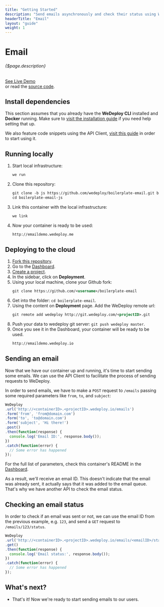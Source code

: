 ```yaml
---
title: "Getting Started"
description: "Send emails asynchronously and check their status using WeDeploy™ Email"
headerTitle: "Email"
layout: "guide"
weight: 1
---
```


# Email

###### {$page.description}

<div class="guide-btn-cta">
  <a class="btn btn-accent btn-sm" href="http://boilerplate-email.wedeploy.io" target="_blank">
    <span class="icon-16-external"></span>See Live Demo
  </a>
</div>

<div class="guide-aux-cta">
  or read the <a href="https://github.com/wedeploy/boilerplate-email/tree/js" target="_blank">source code</a>.
</div>

<article id="1">

## Install dependencies

This section assumes that you already have the **WeDeploy CLI** installed and **Docker** running. Make sure to [visit the installation guide](/docs/intro/using-the-command-line.html) if you need help setting that up.

We also feature code snippets using the API Client, [visit this guide](/docs/intro/using-the-api-client.html) in order to start using it.

</article>

<article id="2">

## Running locally

<ol>

<li>Start local infrastructure:</li>

```xml
we run
```

<li>Clone this repository:</li>

```xml
git clone -b js https://github.com/wedeploy/boilerplate-email.git boilerplate-email-js
cd boilerplate-email-js
```

<li>Link this container with the local infrastructure:</li>

```xml
we link
```

<li>Now your container is ready to be used:</li>

```xml
http://emaildemo.wedeploy.me
```

</ol>

</article>

<article id="3">

## Deploying to the cloud

<ol>

<li><a href="https://github.com/wedeploy/boilerplate-email/fork">Fork this repository</a>.</li>
<li>Go to the <a href="http://dashboard.wedeploy.com">Dashboard</a>.</li>
<li><a href="http://dashboard.wedeploy.com/projects/create">Create a project</a>.</li>
<li>In the sidebar, click on <strong>Deployment</strong>.</li>
<li>Using your local machine, clone your Github fork:</li>

```xml
git clone https://github.com/<username>/boilerplate-email
```

<li>Get into the folder: <code>cd boilerplate-email</code>.</li>
<li>Using the content on <strong>Deployment</strong> page. Add the WeDeploy remote url:</li>

```xml
git remote add wedeploy http://git.wedeploy.com/<projectID>.git
```

<li>Push your data to wedeploy git server: <code>git push wedeploy master</code>.</li>
<li>Once you see it in the Dashboard, your container will be ready to be used.</li>

```xml
http://emaildemo.wedeploy.io
```

</ol>

## Sending an email

Now that we have our container up and running, it's time to start sending some emails. We can use the API Client to facilitate the process of sending requests to WeDeploy.

In order to send emails, we have to make a `POST` request to `/emails` passing some required parameters like `from`, `to`, and `subject`:

```javascript
WeDeploy
.url('http://<containerID>.<projectID>.wedeploy.io/emails')
.form('from', 'from@domain.com')
.form('to', 'to@domain.com')
.form('subject', 'Hi there!')
.post()
.then(function(response) {
  console.log('Email ID:', response.body());
})
.catch(function(error) {
  // Some error has happened
});
```

<aside>

For the full list of parameters, check this container's README in the [Dashboard](http://dashboard.wedeploy.io/).

</aside>

As a result, we'll receive an email ID. This doesn't indicate that the email was already sent, it actually says that it was added to the email queue. That's why we have another API to check the email status.

## Checking an email status

In order to check if an email was sent or not, we can use the email ID from the previous example, e.g. `123`, and send a `GET` request to `/emails/123/status`.

```javascript
WeDeploy
.url('http://<containerID>.<projectID>.wedeploy.io/emails/<emailID>/status')
.get()
.then(function(response) {
  console.log('Email status:', response.body());
})
.catch(function(error) {
  // Some error has happened
});
```

</article>

## What's next?

* That's it! Now we're ready to start sending emails to our users.
